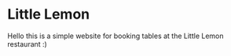 # Little Lemon

Hello this is a simple website for booking tables at the Little Lemon restaurant :)
